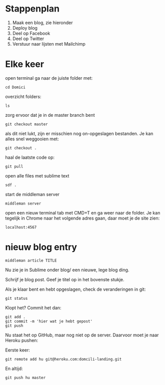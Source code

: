 # Stappenplan

1. Maak een blog, zie hieronder
2. Deploy blog
3. Deel op Facebook
4. Deel op Twitter
5. Verstuur naar lijsten met Mailchimp

# Elke keer

open terminal
ga naar de juiste folder met:

```
cd Domici
```


overzicht folders:

```
ls
```


zorg ervoor dat je in de master branch bent

```
git checkout master
```


als dit niet lukt, zijn er misschien nog on-opgeslagen bestanden. Je kan alles snel weggooien met:

```
git checkout .
```


haal de laatste code op:

```
git pull
```


open alle files met sublime text

```
sdf .
```


start de middleman server

```
middleman server
```


open een nieuw terminal tab met CMD+T en ga weer naar de folder.
Je kan tegelijk in Chrome naar het volgende adres gaan, daar moet je de site zien:

```
localhost:4567
```


# nieuw blog entry

```
middleman article TITLE
```

Nu zie je in Sublime onder blog/ een nieuwe, lege blog ding.

Schrijf je blog post. Geef je titel op in het bovenste stukje.

Als je klaar bent en hebt opgeslagen, check de veranderingen in git:

```
git status
```

Klopt het? Commit het dan:

```
git add .
git commit -m 'hier wat je hebt gepost'
git push
```

Nu staat het op GitHub, maar nog niet op de server. Daarvoor moet je naar Heroku pushen:

Eerste keer:

```
git remote add hu git@heroku.com:domcili-landing.git
```

En altijd:

```
git push hu master
```

